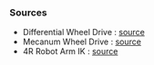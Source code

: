 ### Sources
- Differential Wheel Drive : [source](src\differential_drive\src\differential_drive.cpp)
- Mecanum Wheel Drive : [source](src\homeservice_challenge\src\macanum_drive.cpp)
- 4R Robot Arm IK : [source](src\homeservice_challenge\src\solve_arm_ik.cpp)